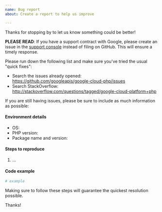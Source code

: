 ```yaml
---
name: Bug report
about: Create a report to help us improve

---
```


Thanks for stopping by to let us know something could be better!

**PLEASE READ**: If you have a support contract with Google, please create an issue in the [support console](https://cloud.google.com/support/) instead of filing on GitHub. This will ensure a timely response.

Please run down the following list and make sure you've tried the usual "quick fixes":

  - Search the issues already opened: https://github.com/googleapis/google-cloud-php/issues
  - Search StackOverflow: http://stackoverflow.com/questions/tagged/google-cloud-platform+php

If you are still having issues, please be sure to include as much information as possible:

#### Environment details

  - OS:
  - PHP version:
  - Package name and version:

#### Steps to reproduce

  1. ...

#### Code example

```php
# example
```

Making sure to follow these steps will guarantee the quickest resolution possible.

Thanks!
